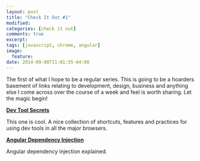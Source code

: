 ```yaml
---
layout: post
title: "Check It Out #1"
modified:
categories: [check it out]
comments: true
excerpt:
tags: [javascript, chrome, angular]
image:
  feature:
date: 2014-09-08T11:01:55-04:00
---
```



The first of what I hope to be a regular series. This is going to be a hoarders basement of links relating to development, design, business and anything else I come across over the course of a week and feel is worth sharing. Let the magic begin!



**[Dev Tool Secrets](http://devtoolsecrets.com/)**

This one is cool. A nice collection of shortcuts, features and practices for using dev tools in all the major browsers. 



**[Angular Dependency Injection](http://anandmanisankar.com/posts/angularjs-dependency-injection-demystified/)**

Angular dependency injection explained. 



